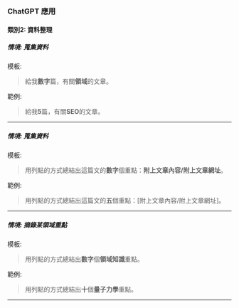### ChatGPT 應用

#### 類別2: 資料整理
##### 情境: 蒐集資料

模板:
> 給我**數字**篇，有關**領域**的文章。

範例:
> 給我**5**篇，有關**SEO**的文章。
---

##### 情境: 蒐集資料

模板:
> 用列點的方式總結出這篇文的**數字**個重點：**附上文章內容/附上文章網址**。

範例:
> 用列點的方式總結出這篇文的**五**個重點：[附上文章內容/附上文章網址]。
---

##### 情境: 摘錄某領域重點

模板:
> 用列點的方式總結出**數字**個**領域知識**重點。

範例:
> 用列點的方式總結出**十**個**量子力學**重點。
---
